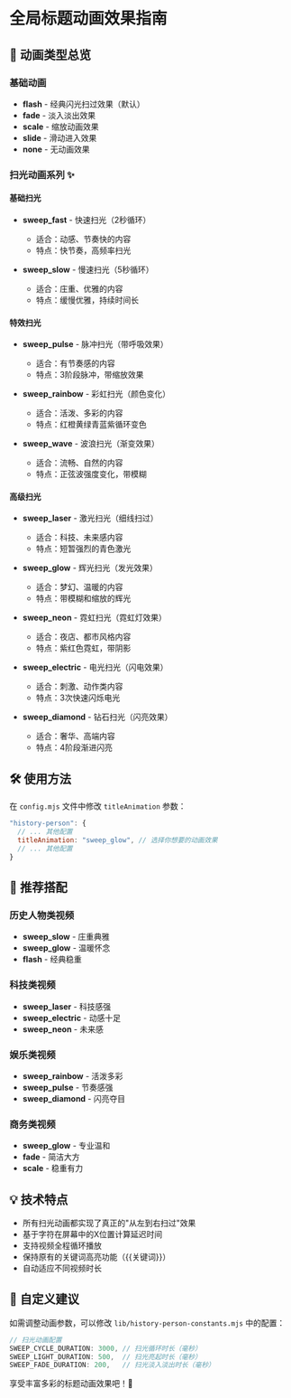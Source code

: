 # 全局标题动画效果指南

## 🎨 动画类型总览

### 基础动画
- **flash** - 经典闪光扫过效果（默认）
- **fade** - 淡入淡出效果
- **scale** - 缩放动画效果
- **slide** - 滑动进入效果
- **none** - 无动画效果

### 扫光动画系列 ✨

#### 基础扫光
- **sweep_fast** - 快速扫光（2秒循环）
  - 适合：动感、节奏快的内容
  - 特点：快节奏，高频率扫光

- **sweep_slow** - 慢速扫光（5秒循环）
  - 适合：庄重、优雅的内容
  - 特点：缓慢优雅，持续时间长

#### 特效扫光
- **sweep_pulse** - 脉冲扫光（带呼吸效果）
  - 适合：有节奏感的内容
  - 特点：3阶段脉冲，带缩放效果

- **sweep_rainbow** - 彩虹扫光（颜色变化）
  - 适合：活泼、多彩的内容
  - 特点：红橙黄绿青蓝紫循环变色

- **sweep_wave** - 波浪扫光（渐变效果）
  - 适合：流畅、自然的内容
  - 特点：正弦波强度变化，带模糊

#### 高级扫光
- **sweep_laser** - 激光扫光（细线扫过）
  - 适合：科技、未来感内容
  - 特点：短暂强烈的青色激光

- **sweep_glow** - 辉光扫光（发光效果）
  - 适合：梦幻、温暖的内容
  - 特点：带模糊和缩放的辉光

- **sweep_neon** - 霓虹扫光（霓虹灯效果）
  - 适合：夜店、都市风格内容
  - 特点：紫红色霓虹，带阴影

- **sweep_electric** - 电光扫光（闪电效果）
  - 适合：刺激、动作类内容
  - 特点：3次快速闪烁电光

- **sweep_diamond** - 钻石扫光（闪亮效果）
  - 适合：奢华、高端内容
  - 特点：4阶段渐进闪亮

## 🛠️ 使用方法

在 `config.mjs` 文件中修改 `titleAnimation` 参数：

```javascript
"history-person": {
  // ... 其他配置
  titleAnimation: "sweep_glow", // 选择你想要的动画效果
  // ... 其他配置
}
```

## 🎯 推荐搭配

### 历史人物类视频
- **sweep_slow** - 庄重典雅
- **sweep_glow** - 温暖怀念
- **flash** - 经典稳重

### 科技类视频
- **sweep_laser** - 科技感强
- **sweep_electric** - 动感十足
- **sweep_neon** - 未来感

### 娱乐类视频
- **sweep_rainbow** - 活泼多彩
- **sweep_pulse** - 节奏感强
- **sweep_diamond** - 闪亮夺目

### 商务类视频
- **sweep_glow** - 专业温和
- **fade** - 简洁大方
- **scale** - 稳重有力

## 💡 技术特点

- 所有扫光动画都实现了真正的"从左到右扫过"效果
- 基于字符在屏幕中的X位置计算延迟时间
- 支持视频全程循环播放
- 保持原有的关键词高亮功能（{{关键词}}）
- 自动适应不同视频时长

## 🔧 自定义建议

如需调整动画参数，可以修改 `lib/history-person-constants.mjs` 中的配置：

```javascript
// 扫光动画配置
SWEEP_CYCLE_DURATION: 3000, // 扫光循环时长（毫秒）
SWEEP_LIGHT_DURATION: 500,  // 扫光亮起时长（毫秒）
SWEEP_FADE_DURATION: 200,   // 扫光淡入淡出时长（毫秒）
```

享受丰富多彩的标题动画效果吧！🎉
